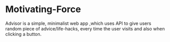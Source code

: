 # Motivating-Force

Advisor is a simple, minimalist web app ,which uses API to give users random piece of advice/life-hacks, every time the user visits and also when clicking a button.
